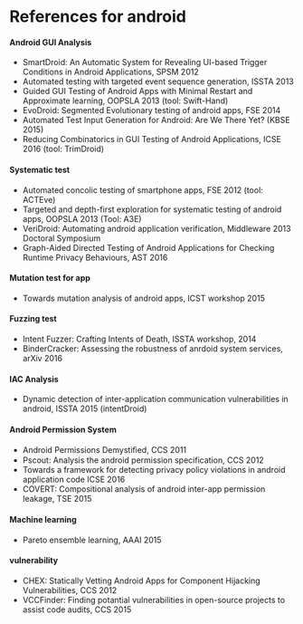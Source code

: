 # References for android
#### Android GUI Analysis

* SmartDroid: An Automatic System for Revealing UI-based Trigger Conditions in Android Applications, SPSM 2012
* Automated testing with targeted event sequence generation, ISSTA 2013
* Guided GUI Testing of Android Apps with Minimal Restart and Approximate learning, OOPSLA 2013 (tool: Swift-Hand)
* EvoDroid: Segmented Evolutionary testing of android apps, FSE 2014
* Automated Test Input Generation for Android: Are We There Yet? (KBSE 2015)
* Reducing Combinatorics in GUI Testing of Android Applications, ICSE 2016 (tool: TrimDroid)


#### Systematic test
* Automated concolic testing of smartphone apps, FSE 2012 (tool: ACTEve)
* Targeted and depth-first exploration for systematic testing of android apps, OOPSLA 2013 (Tool: A3E)
* VeriDroid: Automating android application verification, Middleware 2013 Doctoral Symposium
* Graph-Aided Directed Testing of Android Applications for Checking Runtime Privacy Behaviours, AST 2016


#### Mutation test for app

* Towards mutation analysis of android apps, ICST workshop 2015

#### Fuzzing test 

* Intent Fuzzer: Crafting Intents of Death, ISSTA workshop, 2014
* BinderCracker: Assessing the robustness of anrdoid system services, arXiv 2016


#### IAC Analysis

* Dynamic detection of inter-application communication vulnerabilities in android, ISSTA 2015 (intentDroid)

#### Android Permission System

* Android Permissions Demystiﬁed, CCS 2011
* Pscout: Analysis the android permission specification, CCS 2012
* Towards a framework for detecting privacy policy violations in android application code ICSE 2016
* COVERT: Compositional analysis of android inter-app permission leakage, TSE 2015

#### Machine learning

* Pareto ensemble learning, AAAI 2015

#### vulnerability

* CHEX: Statically Vetting Android Apps for Component Hijacking Vulnerabilities, CCS 2012
* VCCFinder: Finding potantial vulnerabilities in open-source projects to assist code audits, CCS 2015

